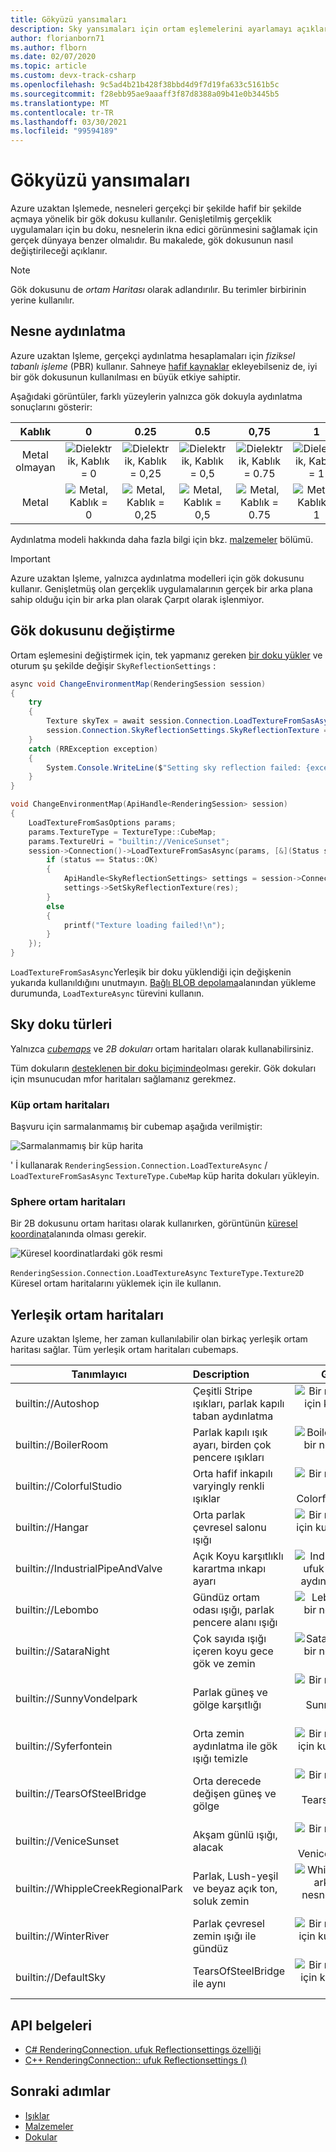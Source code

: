 ```yaml
---
title: Gökyüzü yansımaları
description: Sky yansımaları için ortam eşlemelerini ayarlamayı açıklar
author: florianborn71
ms.author: flborn
ms.date: 02/07/2020
ms.topic: article
ms.custom: devx-track-csharp
ms.openlocfilehash: 9c5ad4b21b428f38bbd4d9f7d19fa633c5161b5c
ms.sourcegitcommit: f28ebb95ae9aaaff3f87d8388a09b41e0b3445b5
ms.translationtype: MT
ms.contentlocale: tr-TR
ms.lasthandoff: 03/30/2021
ms.locfileid: "99594189"
---
```

# <a name="sky-reflections"></a>Gökyüzü yansımaları

Azure uzaktan Işlemede, nesneleri gerçekçi bir şekilde hafif bir şekilde açmaya yönelik bir gök dokusu kullanılır. Genişletilmiş gerçeklik uygulamaları için bu doku, nesnelerin ikna edici görünmesini sağlamak için gerçek dünyaya benzer olmalıdır. Bu makalede, gök dokusunun nasıl değiştirileceği açıklanır.

> [!NOTE]
> Gök dokusunu de *ortam Haritası* olarak adlandırılır. Bu terimler birbirinin yerine kullanılır.

## <a name="object-lighting"></a>Nesne aydınlatma

Azure uzaktan Işleme, gerçekçi aydınlatma hesaplamaları için *fiziksel tabanlı işleme* (PBR) kullanır. Sahneye [hafif kaynaklar](lights.md) ekleyebilseniz de, iyi bir gök dokusunun kullanılması en büyük etkiye sahiptir.

Aşağıdaki görüntüler, farklı yüzeylerin yalnızca gök dokuyla aydınlatma sonuçlarını gösterir:

| Kablık  | 0                                        | 0.25                                          | 0.5                                          | 0,75                                          | 1                                          |
|:----------:|:----------------------------------------:|:---------------------------------------------:|:--------------------------------------------:|:---------------------------------------------:|:------------------------------------------:|
| Metal olmayan  | ![Dielektrik, Kablık = 0](media/dielectric-0.png)   | ![Dielektrik, Kablık = 0,25](media/dielectric-0.25.png)  | ![Dielektrik, Kablık = 0,5](media/dielectric-0.5.png)  | ![Dielektrik, Kablık = 0.75](media/dielectric-0.75.png)  | ![Dielektrik, Kablık = 1](media/dielectric-1.png)  |
| Metal      | ![Metal, Kablık = 0](media/metallic-0.png)  | ![Metal, Kablık = 0,25](media/metallic-0.25.png)    | ![Metal, Kablık = 0,5](media/metallic-0.5.png)    | ![Metal, Kablık = 0.75](media/metallic-0.75.png)    | ![Metal, Kablık = 1](media/metallic-1.png)    |

Aydınlatma modeli hakkında daha fazla bilgi için bkz. [malzemeler](../../concepts/materials.md) bölümü.

> [!IMPORTANT]
> Azure uzaktan Işleme, yalnızca aydınlatma modelleri için gök dokusunu kullanır. Genişletmüş olan gerçeklik uygulamalarının gerçek bir arka plana sahip olduğu için bir arka plan olarak Çarpıt olarak işlenmiyor.

## <a name="changing-the-sky-texture"></a>Gök dokusunu değiştirme

Ortam eşlemesini değiştirmek için, tek yapmanız gereken [bir doku yükler](../../concepts/textures.md) ve oturum şu şekilde değişir `SkyReflectionSettings` :

```cs
async void ChangeEnvironmentMap(RenderingSession session)
{
    try
    {
        Texture skyTex = await session.Connection.LoadTextureFromSasAsync(new LoadTextureFromSasOptions("builtin://VeniceSunset", TextureType.CubeMap));
        session.Connection.SkyReflectionSettings.SkyReflectionTexture = skyTex;
    }
    catch (RRException exception)
    {
        System.Console.WriteLine($"Setting sky reflection failed: {exception.Message}");
    }
}
```

```cpp
void ChangeEnvironmentMap(ApiHandle<RenderingSession> session)
{
    LoadTextureFromSasOptions params;
    params.TextureType = TextureType::CubeMap;
    params.TextureUri = "builtin://VeniceSunset";
    session->Connection()->LoadTextureFromSasAsync(params, [&](Status status, ApiHandle<Texture> res) {
        if (status == Status::OK)
        {
            ApiHandle<SkyReflectionSettings> settings = session->Connection()->GetSkyReflectionSettings();
            settings->SetSkyReflectionTexture(res);
        }
        else
        {
            printf("Texture loading failed!\n");
        }
    });
}
```

`LoadTextureFromSasAsync`Yerleşik bir doku yüklendiği için değişkenin yukarıda kullanıldığını unutmayın. [Bağlı BLOB depolama](../../how-tos/create-an-account.md#link-storage-accounts)alanından yükleme durumunda, `LoadTextureAsync` türevini kullanın.

## <a name="sky-texture-types"></a>Sky doku türleri

Yalnızca *[cubemaps](https://en.wikipedia.org/wiki/Cube_mapping)* ve *2B dokuları* ortam haritaları olarak kullanabilirsiniz.

Tüm dokuların [desteklenen bir doku biçiminde](../../concepts/textures.md#supported-texture-formats)olması gerekir. Gök dokuları için msunucudan mfor haritaları sağlamanız gerekmez.

### <a name="cube-environment-maps"></a>Küp ortam haritaları

Başvuru için sarmalanmamış bir cubemap aşağıda verilmiştir:

![Sarmalanmamış bir küp harita](media/Cubemap-example.png)

' İ kullanarak `RenderingSession.Connection.LoadTextureAsync` /  `LoadTextureFromSasAsync` `TextureType.CubeMap` küp harita dokuları yükleyin.

### <a name="sphere-environment-maps"></a>Sphere ortam haritaları

Bir 2B dokusunu ortam haritası olarak kullanırken, görüntünün [küresel koordinat](https://en.wikipedia.org/wiki/Spherical_coordinate_system)alanında olması gerekir.

![Küresel koordinatlardaki gök resmi](media/spheremap-example.png)

`RenderingSession.Connection.LoadTextureAsync` `TextureType.Texture2D` Küresel ortam haritalarını yüklemek için ile kullanın.

## <a name="built-in-environment-maps"></a>Yerleşik ortam haritaları

Azure uzaktan Işleme, her zaman kullanılabilir olan birkaç yerleşik ortam haritası sağlar. Tüm yerleşik ortam haritaları cubemaps.

|Tanımlayıcı                         | Description                                              | Göstermektedir                                                      |
|-----------------------------------|:---------------------------------------------------------|:-----------------------------------------------------------------:|
|builtin://Autoshop                 | Çeşitli Stripe ışıkları, parlak kapılı taban aydınlatma    | ![Bir nesneyi aydınlatmak için kullanılan Oto Shop ufuk kutusu](media/autoshop.png)
|builtin://BoilerRoom               | Parlak kapılı ışık ayarı, birden çok pencere ışıkları      | ![BoilerRoom ufuk kutusu, bir nesneyi aydınlatmak için kullanılır](media/boiler-room.png)
|builtin://ColorfulStudio           | Orta hafif inkapılı varyingly renkli ışıklar  | ![Bir nesneyi aydınlatmak için kullanılan ColorfulStudio ufuk kutusu](media/colorful-studio.png)
|builtin://Hangar                   | Orta parlak çevresel salonu ışığı                     | ![Bir nesneyi aydınlatmak için kullanılan SmallHangar ufuk kutusu](media/hangar.png)
|builtin://IndustrialPipeAndValve   | Açık Koyu karşıtlıklı karartma ınkapı ayarı              | ![IndustrialPipeAndValve ufuk kutusu, bir nesneyi aydınlatmak için kullanılır](media/industrial-pipe-and-valve.png)
|builtin://Lebombo                  | Gündüz ortam odası ışığı, parlak pencere alanı ışığı     | ![Lebombo ufuk kutusu, bir nesneyi aydınlatmak için kullanılır](media/lebombo.png)
|builtin://SataraNight              | Çok sayıda ışığı içeren koyu gece gök ve zemin   | ![SataraNight ufuk kutusu, bir nesneyi aydınlatmak için kullanılır](media/satara-night.png)
|builtin://SunnyVondelpark          | Parlak güneş ve gölge karşıtlığı                      | ![Bir nesneyi aydınlatmak için kullanılan SunnyVondelpark ufuk kutusu](media/sunny-vondelpark.png)
|builtin://Syferfontein             | Orta zemin aydınlatma ile gök ışığı temizle            | ![Bir nesneyi aydınlatmak için kullanılan syferfonteın ufuk kutusu](media/syferfontein.png)
|builtin://TearsOfSteelBridge       | Orta derecede değişen güneş ve gölge                         | ![Bir nesneyi aydınlatmak için kullanılan TearsOfSteelBridge ufuk kutusu](media/tears-of-steel-bridge.png)
|builtin://VeniceSunset             | Akşam günlü ışığı, alacak                    | ![Bir nesneyi aydınlatmak için kullanılan VeniceSunset ufuk kutusu](media/venice-sunset.png)
|builtin://WhippleCreekRegionalPark | Parlak, Lush-yeşil ve beyaz açık ton, soluk zemin | ![WhippleCreekRegionalPark ufuk kutusu, bir nesneyi aydınlatmak için kullanılır](media/whipple-creek-regional-park.png)
|builtin://WinterRiver              | Parlak çevresel zemin ışığı ile gündüz                 | ![Bir nesneyi aydınlatmak için kullanılan WinterRiver ufuk kutusu](media/winter-river.png)
|builtin://DefaultSky               | TearsOfSteelBridge ile aynı                               | ![Bir nesneyi aydınlatmak için kullanılan DefaultSky ufuk kutusu](media/tears-of-steel-bridge.png)

## <a name="api-documentation"></a>API belgeleri

* [C# RenderingConnection. ufuk Reflectionsettings özelliği](/dotnet/api/microsoft.azure.remoterendering.renderingconnection.skyreflectionsettings)
* [C++ RenderingConnection:: ufuk Reflectionsettings ()](/cpp/api/remote-rendering/renderingconnection#skyreflectionsettings)

## <a name="next-steps"></a>Sonraki adımlar

* [Işıklar](../../overview/features/lights.md)
* [Malzemeler](../../concepts/materials.md)
* [Dokular](../../concepts/textures.md)
